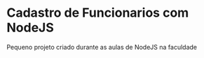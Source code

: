 # Cadastro de Funcionarios com NodeJS

Pequeno projeto criado durante as aulas de NodeJS na faculdade
